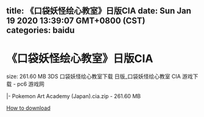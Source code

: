 
title: 《口袋妖怪绘心教室》日版CIA
date: Sun Jan 19 2020 13:39:07 GMT+0800 (CST)    
categories: baidu
---

# 《口袋妖怪绘心教室》日版CIA
size: 261.60 MB
 3DS 口袋妖怪绘心教室下载 日版_口袋妖怪绘心教室 CIA 游戏下载 - pc6 游戏网
 
|- Pokemon Art Academy (Japan).cia.zip - 261.60 MB

[How to download](https://bpcam.bemobtrk.com/go/2ceec3aa-1ca2-46d6-b9ff-aaa5c184517c?jno=5332)